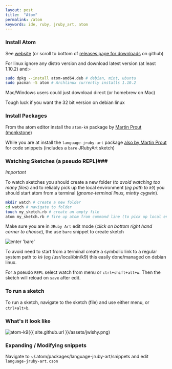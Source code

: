 ```yaml
---
layout: post
title:  "Atom"
permalink: /atom
keywords: ide, ruby, jruby_art, atom
---
```

### Install Atom ###

See [website][atom] (or scroll to bottom of [releases page for downloads][releases] on github)

For linux ignore any distro version and download latest version (at least 1.10.2) and:-

```bash
sudo dpkg --install atom-amd64.deb # debian, mint, ubuntu
sudo pacman -S atom # Archlinux currently installs 1.10.2
```

Mac/Windows users could just download direct (or homebrew on Mac)

Tough luck if you want the 32 bit version on debian linux

### Install Packages ###

From the atom editor install the `atom-k9` package by [Martin Prout (monkstone)][atom-k9]

While you are at install the `language-jruby-art` package [also by Martin Prout][language] for code snippets (includes a `bare` JRubyArt sketch)

### Watching Sketches (a pseudo REPL)###

_Important_

To watch sketches you should create a new folder (_to avoid watching too many files_) and to reliably pick up the local environment (_eg path to `k9`_) you should start atom from a terminal (_gnome-terminal linux, mintty cygwin_).

```bash
mkdir watch # create a new folder
cd watch # navigate to folder
touch my_sketch.rb # create an empty file
atom my_sketch.rb # fire up atom from command line (to pick up local environment)
```

Make sure you are in `JRuby Art` edit mode (_click on bottom right hand corner to choose_), the use `bare` snippet to create sketch

![enter 'bare'](https://cloud.githubusercontent.com/assets/86850/18698393/e2f48376-7fc1-11e6-80a5-fa8e954bad03.gif)

To avoid need to start from a terminal create a symbolic link to a regular system path to `k9` (eg /usr/local/bin/k9) this easily done/managed on debian linux.

 For a pseudo `REPL` select watch from menu or `ctrl+shift+alt+w`. Then the sketch will reload on `save` after edit.

### To run a sketch ###

To run a sketch, navigate to the sketch (file) and use either menu, or `ctrl+alt+b`.

### What's it look like ###

![atom-k9]({{ site.github.url }}/assets/jwishy.png)

### Expanding / Modifying snippets ###

Navigate to ~/.atom/packages/language-jruby-art/snippets and edit `language-jruby-art.cson`

[language]:https://atom.io/packages/language-jruby-art
[atom-k9]:https://atom.io/packages/atom-k9
[atom]:https://atom.io/
[releases]:https://github.com/atom/atom/releases/tag/v1.10.2
